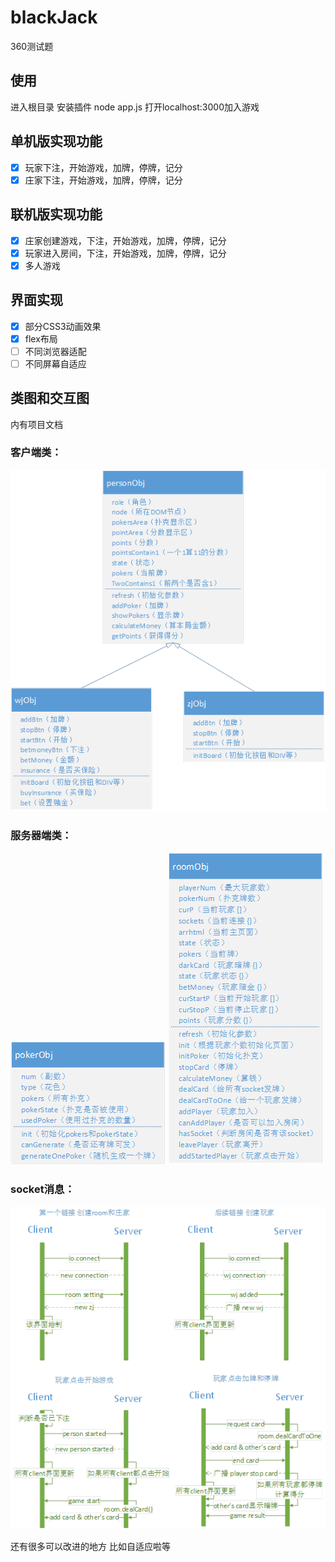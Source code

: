# blackJack

360测试题
## 使用
进入根目录 安装插件
node app.js
打开localhost:3000加入游戏

## 单机版实现功能
- [x] 玩家下注，开始游戏，加牌，停牌，记分
- [x] 庄家下注，开始游戏，加牌，停牌，记分

## 联机版实现功能
- [x] 庄家创建游戏，下注，开始游戏，加牌，停牌，记分
- [x] 玩家进入房间，下注，开始游戏，加牌，停牌，记分
- [x] 多人游戏

## 界面实现
- [x] 部分CSS3动画效果
- [x] flex布局
- [ ] 不同浏览器适配
- [ ] 不同屏幕自适应

## 类图和交互图
内有项目文档
### 客户端类：
![person类图](https://github.com/luoxlgh/blackJack/raw/master/image/personObj.png)

### 服务器端类：
![poker类图](https://github.com/luoxlgh/blackJack/raw/master/image/pokerObj.png)
![room类图](https://github.com/luoxlgh/blackJack/raw/master/image/roomObj.png)


### socket消息：
![交互图](https://github.com/luoxlgh/blackJack/raw/master/image/jiaohu.png)

还有很多可以改进的地方 比如自适应啦等

